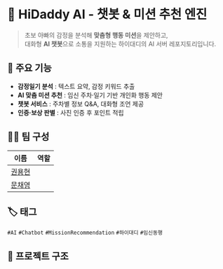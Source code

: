# 🤖 HiDaddy AI - 챗봇 & 미션 추천 엔진

> 초보 아빠의 감정을 분석해 **맞춤형 행동 미션**을 제안하고,  
> 대화형 **AI 챗봇**으로 소통을 지원하는 하이대디의 AI 서버 레포지토리입니다.  


## 🚀 주요 기능

- **감정일기 분석** : 텍스트 요약, 감정 키워드 추출
- **AI 맞춤 미션 추천** : 임신 주차·일기 기반 개인화 행동 제안
- **챗봇 서비스** : 주차별 정보 Q&A, 대화형 조언 제공
- **인증·보상 판별** : 사진 인증 후 포인트 적립


## 👨‍💻 팀 구성

| 이름 | 역할 |
|------|------|
| [권용현](https://github.com/yyoonngg) |  |
| [문채영](https://github.com/mcy0325) |  |



## 🏷️ 태그
`#AI` `#Chatbot` `#MissionRecommendation` `#하이대디` `#임신동행`

## 📂 프로젝트 구조

